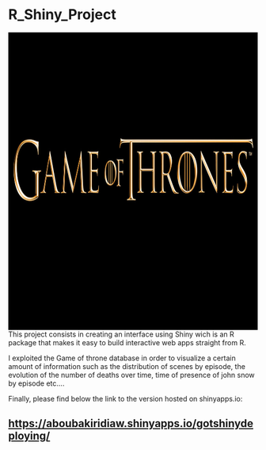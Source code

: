 # R_Shiny_Project

<div align="center">
<img src="tt.jpg"
     alt="Markdown Monster icon"
     style="float: left; margin-right: 50px;"
     width="2000" height="600" >
</div>

This project consists in creating an interface using Shiny wich is an R package that makes it easy to build interactive web apps straight from R.

I exploited the Game of throne database in order to visualize a certain amount of information such as the distribution of scenes by episode, the evolution of the number of deaths over time, time of presence of john snow by episode etc....

Finally, please find below the link to the version hosted on shinyapps.io:

## https://aboubakiridiaw.shinyapps.io/gotshinydeploying/
